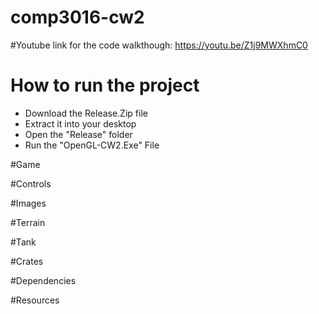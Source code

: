 # comp3016-cw2

#Youtube link for the code walkthough:
https://youtu.be/Z1j9MWXhmC0

# How to run the project
- Download the Release.Zip file
- Extract it into your desktop
- Open the "Release" folder
- Run the "OpenGL-CW2.Exe" File


#Game

#Controls

#Images

#Terrain

#Tank

#Crates

#Dependencies

#Resources
